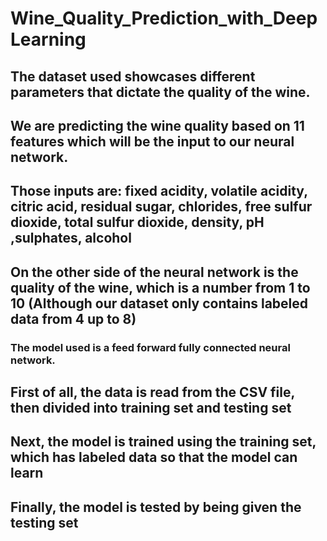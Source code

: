 # Wine_Quality_Prediction_with_DeepLearning

## The dataset used showcases different parameters that dictate the quality of the wine.
## We are predicting the wine quality based on 11 features which will be the input to our neural network.
## Those inputs are: fixed acidity,	volatile acidity, citric acid,	residual sugar,	chlorides,	free sulfur dioxide,	total sulfur dioxide,	density,	pH	,sulphates,	alcohol
## On the other side of the neural network is the quality of the wine, which is a number from 1 to 10 (Although our dataset only contains labeled data from 4 up to 8)

### The model used is a feed forward fully connected neural network.
## First of all, the data is read from the CSV file, then divided into training set and testing set
## Next, the model is trained using the training set, which has labeled data so that the model can learn
## Finally, the model is tested by being given the testing set
